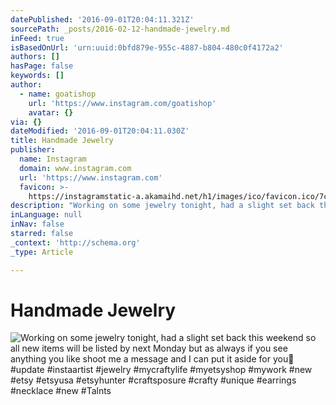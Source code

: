 ```yaml
---
datePublished: '2016-09-01T20:04:11.321Z'
sourcePath: _posts/2016-02-12-handmade-jewelry.md
inFeed: true
isBasedOnUrl: 'urn:uuid:0bfd879e-955c-4887-b804-480c0f4172a2'
authors: []
hasPage: false
keywords: []
author:
  - name: goatishop
    url: 'https://www.instagram.com/goatishop'
    avatar: {}
via: {}
dateModified: '2016-09-01T20:04:11.030Z'
title: Handmade Jewelry
publisher:
  name: Instagram
  domain: www.instagram.com
  url: 'https://www.instagram.com'
  favicon: >-
    https://instagramstatic-a.akamaihd.net/h1/images/ico/favicon.ico/7cdab0872b15.ico
description: "Working on some jewelry tonight, had a slight set back this weekend so all new items will be listed by next Monday but as always if you see anything you like shoot me a message and I can put it aside for you\uD83D\uDE09 #update #instaartist #jewelry #mycraftylife #myetsyshop #mywork #new #etsy #etsyusa #etsyhunter #craftsposure #crafty #unique #earrings #necklace #new #Talnts"
inLanguage: null
inNav: false
starred: false
_context: 'http://schema.org'
_type: Article

---
```

# Handmade Jewelry
![Working on some jewelry tonight, had a slight set back this weekend so all new items will be listed by next Monday but as always if you see anything you like shoot me a message and I can put it aside for you #update #instaartist #jewelry #mycraftylife #myetsyshop #mywork #new #etsy #etsyusa #etsyhunter #craftsposure #crafty #unique #earrings #necklace #new #Talnts](https://s3-us-west-2.amazonaws.com/the-grid-img/p/982aec2392ff9134d206ce328d73851c6e80f3f2.jpg)